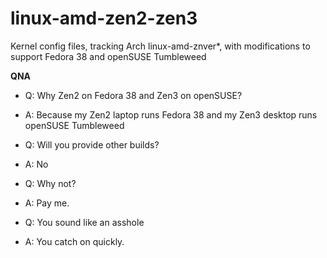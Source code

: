 # linux-amd-zen2-zen3
Kernel config files, tracking Arch linux-amd-znver*, with modifications to support Fedora 38 and openSUSE Tumbleweed


____QNA____
* Q: Why Zen2 on Fedora 38 and Zen3 on openSUSE?
* A: Because my Zen2 laptop runs Fedora 38 and my Zen3 desktop runs openSUSE Tumbleweed

* Q: Will you provide other builds?
* A: No

* Q: Why not?
* A: Pay me.

* Q: You sound like an asshole
* A: You catch on quickly.
